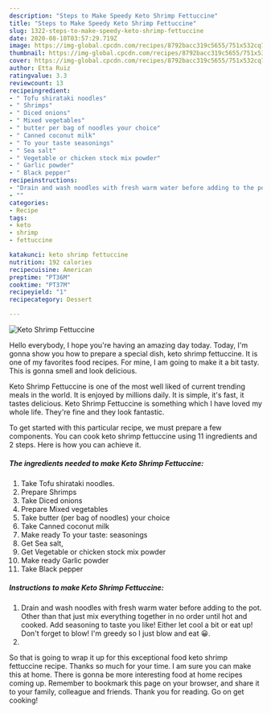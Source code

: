 ```yaml
---
description: "Steps to Make Speedy Keto Shrimp Fettuccine"
title: "Steps to Make Speedy Keto Shrimp Fettuccine"
slug: 1322-steps-to-make-speedy-keto-shrimp-fettuccine
date: 2020-08-10T03:57:29.719Z
image: https://img-global.cpcdn.com/recipes/8792bacc319c5655/751x532cq70/keto-shrimp-fettuccine-recipe-main-photo.jpg
thumbnail: https://img-global.cpcdn.com/recipes/8792bacc319c5655/751x532cq70/keto-shrimp-fettuccine-recipe-main-photo.jpg
cover: https://img-global.cpcdn.com/recipes/8792bacc319c5655/751x532cq70/keto-shrimp-fettuccine-recipe-main-photo.jpg
author: Etta Ruiz
ratingvalue: 3.3
reviewcount: 13
recipeingredient:
- " Tofu shirataki noodles"
- " Shrimps"
- " Diced onions"
- " Mixed vegetables"
- " butter per bag of noodles your choice"
- " Canned coconut milk"
- " To your taste seasonings"
- " Sea salt"
- " Vegetable or chicken stock mix powder"
- " Garlic powder"
- " Black pepper"
recipeinstructions:
- "Drain and wash noodles with fresh warm water before adding to the pot. Other than that just mix everything together in no order until hot and cooked. Add seasoning to taste you like! Either let cool a bit or eat up! Don&#39;t forget to blow! I&#39;m greedy so I just blow and eat 😀."
- ""
categories:
- Recipe
tags:
- keto
- shrimp
- fettuccine

katakunci: keto shrimp fettuccine 
nutrition: 192 calories
recipecuisine: American
preptime: "PT36M"
cooktime: "PT37M"
recipeyield: "1"
recipecategory: Dessert

---
```



![Keto Shrimp Fettuccine](https://img-global.cpcdn.com/recipes/8792bacc319c5655/751x532cq70/keto-shrimp-fettuccine-recipe-main-photo.jpg)

Hello everybody, I hope you're having an amazing day today. Today, I'm gonna show you how to prepare a special dish, keto shrimp fettuccine. It is one of my favorites food recipes. For mine, I am going to make it a bit tasty. This is gonna smell and look delicious.

Keto Shrimp Fettuccine is one of the most well liked of current trending meals in the world. It is enjoyed by millions daily. It is simple, it's fast, it tastes delicious. Keto Shrimp Fettuccine is something which I have loved my whole life. They're fine and they look fantastic.




To get started with this particular recipe, we must prepare a few components. You can cook keto shrimp fettuccine using 11 ingredients and 2 steps. Here is how you can achieve it.

<!--inarticleads1-->

##### The ingredients needed to make Keto Shrimp Fettuccine:

1. Take  Tofu shirataki noodles.
1. Prepare  Shrimps
1. Take  Diced onions
1. Prepare  Mixed vegetables
1. Take  butter (per bag of noodles) your choice
1. Take  Canned coconut milk
1. Make ready  To your taste: seasonings
1. Get  Sea salt,
1. Get  Vegetable or chicken stock mix powder
1. Make ready  Garlic powder
1. Take  Black pepper




<!--inarticleads2-->

##### Instructions to make Keto Shrimp Fettuccine:

1. Drain and wash noodles with fresh warm water before adding to the pot. Other than that just mix everything together in no order until hot and cooked. Add seasoning to taste you like! Either let cool a bit or eat up! Don&#39;t forget to blow! I&#39;m greedy so I just blow and eat 😀.
1. 




So that is going to wrap it up for this exceptional food keto shrimp fettuccine recipe. Thanks so much for your time. I am sure you can make this at home. There is gonna be more interesting food at home recipes coming up. Remember to bookmark this page on your browser, and share it to your family, colleague and friends. Thank you for reading. Go on get cooking!
